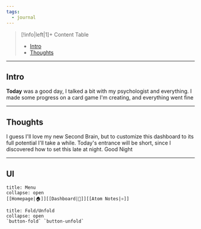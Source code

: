 ```yaml
---
tags:
  - journal
---
```



> [!info|left|1]+ Content Table
> - [Intro](#intro)
> - [Thoughts](#thoughts)
---
## Intro

**Today** was a  good day, I talked a bit with my psychologist and everything. I made some progress on a card
game I'm creating, and everything went fine

---

## Thoughts
I guess I'll love my new Second Brain, but to customize this dashboard to its full potential I'll take a while.
Today's entrance will be short, since I discovered how to set this late at night. Good Night

---
## UI
```ad-bookmark
title: Menu
collapse: open
[[Homepage|🏠]][[Dashboard|📝]][[Atom Notes|⚛️]]
```

```ad-abstract
title: Fold/Unfold
collapse: open
`button-fold` `button-unfold`
```